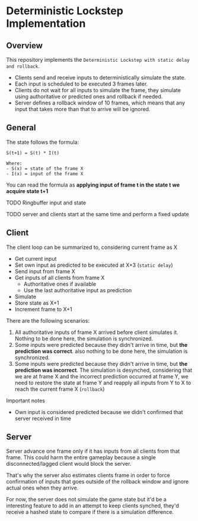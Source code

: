 # Deterministic Lockstep Implementation

## Overview

This repository implements the `Deterministic Lockstep with static delay and rollback`.
- Clients send and receive inputs to deterministically simulate the state.
- Each input is scheduled to be executed 3 frames later.
- Clients do not wait for all inputs to simulate the frame, they simulate using authoritative or predicted ones and rollback if needed.
- Server defines a rollback window of 10 frames, which means that any input that takes more than that to arrive will be ignored.

## General

The state follows the formula:

    S(t+1) = S(t) * I(t)

    Where:
    - S(x) = state of the frame X
    - I(x) = input of the frame X

You can read the formula as **applying input of frame t in the state t we acquire state t+1**

TODO Ringbuffer input and state

TODO server and clients start at the same time and perform a fixed update

## Client

The client loop can be summarized to, considering current frame as X
- Get current input
- Set own input as predicted to be executed at X+3 (`static delay`)
- Send input from frame X
- Get inputs of all clients from frame X
  - Authoritative ones if available
  - Use the last authoritative input as prediction 
- Simulate
- Store state as X+1
- Increment frame to X+1

There are the following scenarios:
1. All authoritative inputs of frame X arrived before client simulates it. Nothing to be done here, the simulation is synchronized.
2. Some inputs were predicted because they didn't arrive in time, but **the prediction was correct**. also nothing to be done here, the simulation is synchronized.
3. Some inputs were predicted because they didn't arrive in time, but **the prediction was incorrect**. The simulation is desynched, considering that we are at frame X and the incorrect prediction occurred at frame Y, we need to restore the state at frame Y and reapply all inputs from Y to X to reach the current frame X (`rollback`)

Important notes
- Own input is considered predicted because we didn't confirmed that server received in time

## Server

Server advance one frame only if it has inputs from all clients from that frame. This could harm the entire gameplay because a single disconnected/lagged client would block the server.

That's why the server also estimates clients frame in order to force confirmation of inputs that goes outside of the rollback window and ignore actual ones when they arrive.

For now, the server does not simulate the game state but it'd be a interesting feature to add in an attempt to keep clients synched, they'd receive a hashed state to compare if there is a simulation difference.